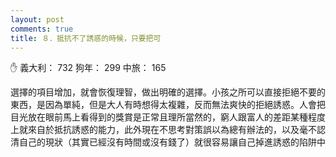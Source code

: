 ```yaml
---
layout: post
comments: true
title: ８．抵抗不了誘惑的時候，只要把可
---
```


:raised_hand: 義大利： 732 狗年： 299 中旅： 165


選擇的項目增加，就會恢復理智，做出明確的選擇。小孩之所可以直接拒絕不要的東西，是因為單純，但是大人有時想得太複雜，反而無法爽快的拒絕誘惑。人會把目光放在眼前馬上看得到的獎賞是正常且理所當然的，窮人跟富人的差距某種程度上就來自於抵抗誘惑的能力，此外現在不思考對策誤以為總有辦法的，以及毫不認清自己的現狀（其實已經沒有時間或沒有錢了）就很容易讓自己掉進誘惑的陷阱中
